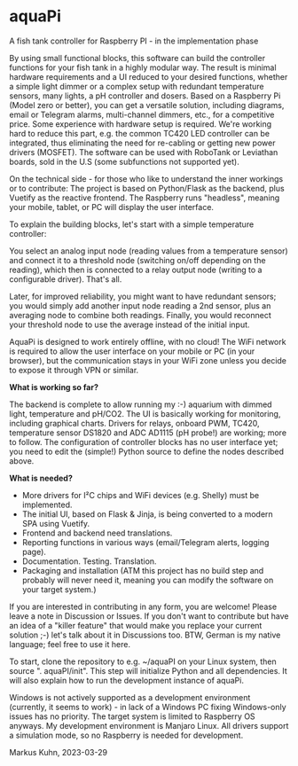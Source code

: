 # aquaPi
A fish tank controller for Raspberry PI - in the implementation phase

By using small functional blocks, this software can build the controller functions for your fish tank in a highly modular way. The result is minimal hardware requirements and a UI reduced to your desired functions, whether a simple light dimmer or a complex setup with redundant temperature sensors, many lights, a pH controller and dosers. Based on a Raspberry Pi (Model zero or better), you can get a versatile solution, including diagrams, email or Telegram alarms, multi-channel dimmers, etc., for a competitive price.
Some experience with hardware setup is required. We're working hard to reduce this part, e.g. the common TC420 LED controller can be integrated, thus eliminating the need for re-cabling or getting new power drivers (MOSFET). The software can be used with RoboTank or Leviathan boards, sold in the U.S (some subfunctions not supported yet).

On the technical side - for those who like to understand the inner workings or to contribute:
The project is based on Python/Flask as the backend, plus Vuetify as the reactive frontend. The Raspberry runs "headless", meaning your mobile, tablet, or PC will display the user interface.

To explain the building blocks, let's start with a simple temperature controller:

You select an analog input node (reading values from a temperature sensor) and connect it to a threshold node (switching on/off depending on the reading), which then is connected to a relay output node (writing to a configurable driver). That's all.

Later, for improved reliability, you might want to have redundant sensors; you would simply add another input node reading a 2nd sensor, plus an averaging node to combine both readings. Finally, you would reconnect your threshold node to use the average instead of the initial input.

AquaPi is designed to work entirely offline, with no cloud! The WiFi network is required to allow the user interface on your mobile or PC (in your browser), but the communication stays in your WiFi zone unless you decide to expose it through VPN or similar.

**What is working so far?**

The backend is complete to allow running my :-) aquarium with dimmed light, temperature and pH/CO2. The UI is basically working for monitoring, including graphical charts. Drivers for relays, onboard PWM, TC420, temperature sensor DS1820 and ADC AD1115 (pH probe!) are working; more to follow.
The configuration of controller blocks has no user interface yet; you need to edit the (simple!) Python source to define the nodes described above.

**What is needed?**
- More drivers for I²C chips and WiFi devices (e.g. Shelly) must be implemented.
- The initial UI, based on Flask & Jinja, is being converted to a modern SPA using Vuetify.
- Frontend and backend need translations.
- Reporting functions in various ways (email/Telegram alerts, logging page).
- Documentation. Testing. Translation.
- Packaging and installation (ATM this project has no build step and probably will never need it, meaning you can modify the software on your target system.)

If you are interested in contributing in any form, you are welcome! Please leave a note in Discussion or Issues.
If you don't want to contribute but have an idea of a "killer feature" that would make you replace your current solution ;-)  let's talk about it in Discussions too.  BTW, German is my native language; feel free to use it here.

To start, clone the repository to e.g.  ~/aquaPI  on your Linux system, then source ". aquaPI/init". This step will initialize Python and all dependencies. It will also explain how to run the development instance of aquaPi.

Windows is not actively supported as a development environment (currently, it seems to work) - in lack of a Windows PC fixing Windows-only issues has no priority. The target system is limited to Raspberry OS anyways. My development environment is Manjaro Linux. All drivers support a simulation mode, so no Raspberry is needed for development.

Markus Kuhn, 2023-03-29

